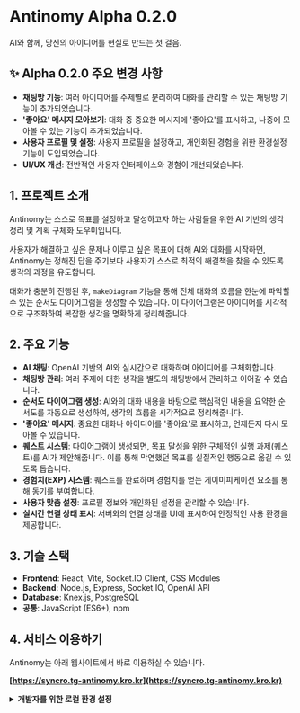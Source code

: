 # Antinomy Alpha 0.2.0

AI와 함께, 당신의 아이디어를 현실로 만드는 첫 걸음.

## ✨ Alpha 0.2.0 주요 변경 사항

- **채팅방 기능**: 여러 아이디어를 주제별로 분리하여 대화를 관리할 수 있는 채팅방 기능이 추가되었습니다.
- **'좋아요' 메시지 모아보기**: 대화 중 중요한 메시지에 '좋아요'를 표시하고, 나중에 모아볼 수 있는 기능이 추가되었습니다.
- **사용자 프로필 및 설정**: 사용자 프로필을 설정하고, 개인화된 경험을 위한 환경설정 기능이 도입되었습니다.
- **UI/UX 개선**: 전반적인 사용자 인터페이스와 경험이 개선되었습니다.

## 1. 프로젝트 소개

Antinomy는 스스로 목표를 설정하고 달성하고자 하는 사람들을 위한 AI 기반의 생각 정리 및 계획 구체화 도우미입니다.

사용자가 해결하고 싶은 문제나 이루고 싶은 목표에 대해 AI와 대화를 시작하면, Antinomy는 정해진 답을 주기보다 사용자가 스스로 최적의 해결책을 찾을 수 있도록 생각의 과정을 유도합니다.

대화가 충분히 진행된 후, `makeDiagram` 기능을 통해 전체 대화의 흐름을 한눈에 파악할 수 있는 순서도 다이어그램을 생성할 수 있습니다. 이 다이어그램은 아이디어를 시각적으로 구조화하여 복잡한 생각을 명확하게 정리해줍니다.

## 2. 주요 기능

- **AI 채팅**: OpenAI 기반의 AI와 실시간으로 대화하며 아이디어를 구체화합니다.
- **채팅방 관리**: 여러 주제에 대한 생각을 별도의 채팅방에서 관리하고 이어갈 수 있습니다.
- **순서도 다이어그램 생성**: AI와의 대화 내용을 바탕으로 핵심적인 내용을 요약한 순서도를 자동으로 생성하여, 생각의 흐름을 시각적으로 정리해줍니다.
- **'좋아요' 메시지**: 중요한 대화나 아이디어를 '좋아요'로 표시하고, 언제든지 다시 모아볼 수 있습니다.
- **퀘스트 시스템**: 다이어그램이 생성되면, 목표 달성을 위한 구체적인 실행 과제(퀘스트)를 AI가 제안해줍니다. 이를 통해 막연했던 목표를 실질적인 행동으로 옮길 수 있도록 돕습니다.
- **경험치(EXP) 시스템**: 퀘스트를 완료하며 경험치를 얻는 게이미피케이션 요소를 통해 동기를 부여합니다.
- **사용자 맞춤 설정**: 프로필 정보와 개인화된 설정을 관리할 수 있습니다.
- **실시간 연결 상태 표시**: 서버와의 연결 상태를 UI에 표시하여 안정적인 사용 환경을 제공합니다.

## 3. 기술 스택

- **Frontend**: React, Vite, Socket.IO Client, CSS Modules
- **Backend**: Node.js, Express, Socket.IO, OpenAI API
- **Database**: Knex.js, PostgreSQL 
- **공통**: JavaScript (ES6+), npm

## 4. 서비스 이용하기

Antinomy는 아래 웹사이트에서 바로 이용하실 수 있습니다.

**[https://syncro.tg-antinomy.kro.kr](https://syncro.tg-antinomy.kro.kr)**

<details>
<summary><b>개발자를 위한 로컬 환경 설정</b></summary>

직접 코드를 수정하거나 개발에 참여하고 싶은 경우 아래의 방법으로 로컬 환경을 설정할 수 있습니다.

1.  **저장소 복제**
    ```bash
    git clone https://github.com/TechginusTG/Antinomy.git
    cd Antinomy
    ```

2.  **의존성 설치**
    ```bash
    npm install
    ```

3.  **환경 변수 설정**
    프로젝트 루트 디렉토리에 `.env` 파일을 생성하고, 발급받은 OpenAI API 키를 추가합니다.
    ```
    OPENAI_API_KEY=your_openai_api_key
    ```

4.  **데이터베이스 마이그레이션**
    최신 데이터베이스 스키마를 적용합니다.
    ```bash
    npx knex migrate:latest
    ```

5.  **개발 서버 실행**
    ```bash
    npm run dev
    ```
    위 명령어를 실행하면 클라이언트와 서버가 동시에 개발 모드로 실행됩니다.

</details>
